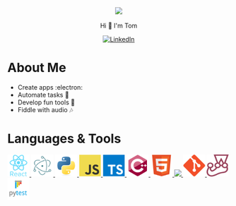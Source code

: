 <div align="center">
  <img src="https://media.giphy.com/media/WFZvB7VIXBgiz3oDXE/giphy.gif" width="100" />
  
  Hi :wave: I'm Tom
  
  [![LinkedIn](https://img.shields.io/badge/LinkedIn-blue?logo=linkedin&logoColor=white&style=for-the-badge)](https://www.linkedin.com/in/tom-cartwright97/)

</div>

# About Me

- Create apps :electron:
- Automate tasks :robot:
- Develop fun tools :hammer:
- Fiddle with audio :notes:

# Languages & Tools

<div>
  <a href="https://reactjs.org/">
    <img src="https://github.com/devicons/devicon/blob/master/icons/react/react-original-wordmark.svg" width="50" />
  </a>
  <a href="https://www.electronjs.org/">
    <img src="https://github.com/devicons/devicon/blob/master/icons/electron/electron-original.svg" width="50" />
  </a>
  <a href="https://www.python.org/">
    <img src="https://github.com/devicons/devicon/blob/master/icons/python/python-original.svg" width="50" />
  </a>
  <a href="#">
    <img src="https://github.com/devicons/devicon/blob/master/icons/javascript/javascript-original.svg" width="50" />
  </a>
  <a href="https://www.typescriptlang.org/">
    <img src="https://github.com/devicons/devicon/blob/master/icons/typescript/typescript-original.svg" width="50" />
  </a>
  <a href="#">
    <img src="https://github.com/devicons/devicon/blob/master/icons/cplusplus/cplusplus-original.svg" width="50" />
  </a>
  <a href="https://html.com/html5/">
    <img src="https://github.com/devicons/devicon/blob/master/icons/html5/html5-original.svg" width="50" />
  </a>
  <a href="https://crossbar.io">
    <img src="https://crossbar.io/static/img/gen/crossbar_icon.svg" width="50" />
  </a>
  <a href="https://git-scm.com/">
    <img src="https://github.com/devicons/devicon/blob/master/icons/git/git-original.svg" width="50" />
  </a>
  <a href="https://jestjs.io/">
    <img src="https://github.com/devicons/devicon/blob/master/icons/jest/jest-plain.svg" width="50" />
  </a>
  <a href="https://docs.pytest.org/en/7.1.x/">
    <img src="https://github.com/devicons/devicon/blob/master/icons/pytest/pytest-original-wordmark.svg" width="50" />
  </a>
</div>

